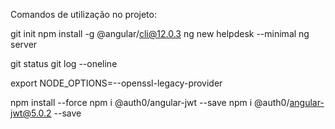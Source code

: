 Comandos de utilização no projeto:

git init
npm install -g @angular/cli@12.0.3
ng new helpdesk --minimal
ng server

git status
git log --oneline

export NODE_OPTIONS=--openssl-legacy-provider

npm install --force
npm i @auth0/angular-jwt --save
npm i @auth0/angular-jwt@5.0.2 --save
